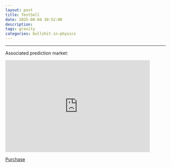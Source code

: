 ```yaml
---
layout: post
title: TestSell
date: 2025-08-04 10:52:00
description: 
tags: gravity 
categories: bullshit-in-physics
---
```


<script type="text/javascript" src="https://payhip.com/payhip.js"></script>

___

Associated prediction market:
<iframe src="https://manifold.markets/embed/ttoe/are-rovelli-and-vidotto-wrong-about" title="Are Rovelli and Vidotto wrong about fermions?" frameborder="0" style="width:90%; height:18rem; max-width: 35rem;"></iframe>

<a href="https://payhip.com/b/xGtBX" class="payhip-buy-button" data-theme="green" data-product="xGtBX">Purchase</a>